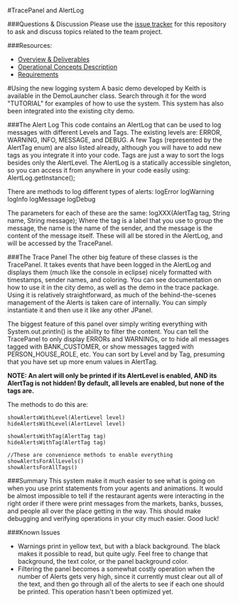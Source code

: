 #TracePanel and AlertLog

###Questions & Discussion
Please use the [issue tracker](https://github.com/usc-csci201-fall2013/simcity201/issues) for this repository to ask and discuss topics related to the team project.

###Resources:
  + [Overview & Deliverables](http://www-scf.usc.edu/~csci201/team/)
  + [Operational Concepts Description](http://www-scf.usc.edu/~csci201/team/operational-concepts-description.html)
  + [Requirements](http://www-scf.usc.edu/~csci201/team/simcity201.html)
  

#Using the new logging system
A basic demo developed by Keith is available in the DemoLauncher class.  Search through it for the word "TUTORIAL" for examples of how to use the system.
This system has also been integrated into the existing city demo.

###The Alert Log
This code contains an AlertLog that can be used to log messages with different Levels and Tags.  The existing levels are: ERROR, WARNING, INFO, MESSAGE, and DEBUG.  A few Tags (represented by the AlertTag enum) are also listed already, although you will have to add new tags as you integrate it into your code.  Tags are just a way to sort the logs besides only the AlertLevel.  The AlertLog is a statically accessible singleton, so you can access it from anywhere in your code easily using:
    AlertLog.getInstance();
    
There are methods to log different types of alerts:
    logError
    logWarning
    logInfo
    logMessage
    logDebug
    
The parameters for each of these are the same: logXXX(AlertTag tag, String name, String message);
Where the tag is a label that you use to group the message, the name is the name of the sender, and the message is the content of the message itself.  These will all be stored in the AlertLog, and will be accessed by the TracePanel.

###The Trace Panel
The other big feature of these classes is the TracePanel.  It takes events that have been logged in the AlertLog and displays them (much like the console in eclipse) nicely formatted with timestamps, sender names, and coloring.  You can see documentation on how to use it in the city demo, as well as the demo in the trace package.  Using it is relatively straightforward, as much of the behind-the-scenes management of the Alerts is taken care of internally.  You can simply instantiate it and then use it like any other JPanel.

The biggest feature of this panel over simply writing everything with System.out.println() is the ability to filter the content.  You can tell the TracePanel to only display ERRORs and WARNINGs, or to hide all messages tagged with BANK\_CUSTOMER, or show messages tagged with PERSON\_HOUSE\_ROLE, etc.  You can sort by Level and by Tag, presuming that you have set up more enum values in AlertTag.  

**NOTE: An alert will only be printed if its AlertLevel is enabled, AND its AlertTag is not hidden!  By default, all levels are enabled, but none of the tags are.**

The methods to do this are:

    showAlertsWithLevel(AlertLevel level)
    hideAlertsWithLevel(AlertLevel level)
    
    showAlertsWithTag(AlertTag tag)
    hideAlertsWithTag(AlertTag tag)
    
    //These are convenience methods to enable everything
    showAlertsForAllLevels()
    showAlertsForAllTags()
    
###Summary
This system make it much easier to see what is going on when you use print statements from your agents and animations.  It would be almost impossible to tell if the restaurant agents were interacting in the right order if there were print messages from the markets, banks, busses, and people all over the place getting in the way.  This should make debugging and verifying operations in your city much easier.  Good luck!


###Known Issues
 + Warnings print in yellow text, but with a black background.  The black makes it possible to read, but quite ugly.  Feel free to change that background, the text color, or the panel background color.
 + Filtering the panel becomes a somewhat costly operation when the number of Alerts gets very high, since it currently must clear out all of the text, and then go through all of the alerts to see if each one should be printed.  This operation hasn't been optimized yet.
